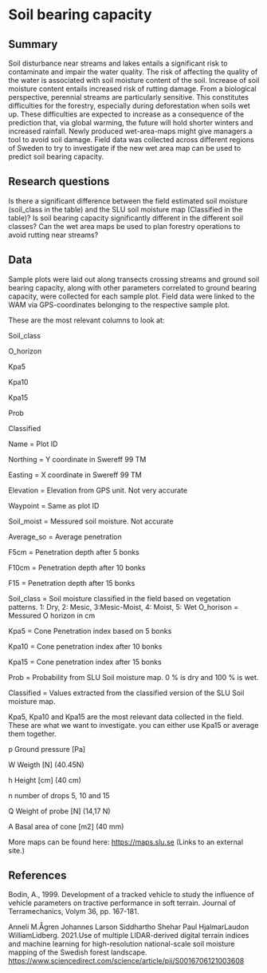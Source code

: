 # Soil bearing capacity

## Summary
Soil disturbance near streams and lakes entails a significant risk to contaminate and impair the water quality. The risk of affecting the quality of the water is associated with soil moisture content of the soil.  Increase of soil moisture content entails increased risk of rutting damage. From a biological perspective, perennial streams are particularly sensitive. This constitutes difficulties for the forestry, especially during deforestation when soils wet up. These difficulties are expected to increase as a consequence of the prediction that, via global warming, the future will hold shorter winters and increased rainfall. Newly produced wet-area-maps might give managers a tool to avoid soil damage. Field data was collected across different regions of Sweden to try to investigate if the new wet area map can be used to predict soil bearing capacity.

## Research questions
 Is there a significant difference between the field estimated soil moisture (soil_class in the table) and the SLU soil moisture map (Classified in the table)?
Is soil bearing capacity significantly different in the different soil classes?
Can the wet area maps be used to plan forestry operations to avoid rutting near streams?

## Data
Sample plots were laid out along transects crossing streams and ground soil bearing capacity, along with other parameters correlated to ground bearing capacity, were collected for each sample plot. Field data were linked to the WAM via GPS-coordinates belonging to the respective sample plot. 

These are the most relevant columns to look at: 

Soil_class

O_horizon

Kpa5

Kpa10

Kpa15

Prob

Classified




Name = Plot ID

Northing = Y coordinate in Swereff 99 TM

Easting = X coordinate in Swereff 99 TM

Elevation = Elevation from GPS unit. Not very accurate

Waypoint = Same as plot ID

Soil_moist = Messured soil moisture. Not accurate

Average_so = Average penetration

F5cm = Penetration depth after 5 bonks

F10cm = Penetration depth after 10 bonks

F15 = Penetration depth after 15 bonks

Soil_class = Soil moisture classified in the field based on vegetation patterns. 1: Dry, 2: Mesic, 3:Mesic-Moist, 4: Moist, 5: Wet
O_horison = Messured O horizon in cm

Kpa5 = Cone Penetration index based on 5 bonks

Kpa10 = Cone penetration index after 10 bonks

Kpa15 = Cone penetration index after 15 bonks

Prob = Probability from SLU Soil moisture map. 0 % is dry and 100 % is wet.

Classified = Values extracted from the classified version of the SLU Soil moisture map.

Kpa5, Kpa10 and Kpa15 are the most relevant data collected in the field. These are what we want to investigate. you can either use Kpa15 or average them together.

p Ground pressure [Pa]

W Weigth [N] (40.45N)

h Height [cm] (40 cm)

n number of drops 5, 10 and 15

Q Weight of probe [N] (14,17 N)

A Basal area of cone [m2] (40 mm)

More maps can be found here: https://maps.slu.se (Links to an external site.)




## References
Bodin, A., 1999. Development of a tracked vehicle to study the influence of vehicle parameters on tractive performance in soft terrain. Journal of Terramechanics, Volym 36, pp. 167-181.

Anneli M.Ågren Johannes Larson Siddhartho Shehar Paul HjalmarLaudon WilliamLidberg. 2021.Use of multiple LIDAR-derived digital terrain indices and machine learning for high-resolution national-scale soil moisture mapping of the Swedish forest landscape. https://www.sciencedirect.com/science/article/pii/S0016706121003608
